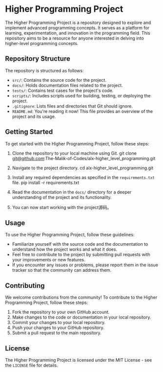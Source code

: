 # Higher Programming Project

The Higher Programming Project is a repository designed to explore and implement advanced programming concepts. It serves as a platform for learning, experimentation, and innovation in the programming field. This repository aims to be a resource for anyone interested in delving into higher-level programming concepts.

## Repository Structure

The repository is structured as follows:

- `src/`: Contains the source code for the project.
- `docs/`: Holds documentation files related to the project.
- `tests/`: Contains test cases for the project's code.
- `scripts/`: Includes scripts used for building, testing, or deploying the project.
- `.gitignore`: Lists files and directories that Git should ignore.
- `README.md`: You're reading it now! This file provides an overview of the project and its usage.

## Getting Started

To get started with the Higher Programming Project, follow these steps:

1. Clone the repository to your local machine using Git.
        git clone git@github.com:The-Malik-of-Codes/alx-higher_level_programming.git


2. Navigate to the project directory.
        cd alx-higher_level_programming.git

3. Install any required dependencies as specified in the `requirements.txt` file.
        pip install -r requirements.txt


4. Read the documentation in the `docs/` directory for a deeper understanding of the project and its functionality.

5. You can now start working with the project源码。

## Usage

To use the Higher Programming Project, follow these guidelines:

- Familiarize yourself with the source code and the documentation to understand how the project works and what it does.
- Feel free to contribute to the project by submitting pull requests with your improvements or new features.
- If you encounter any issues or problems, please report them in the issue tracker so that the community can address them.

## Contributing

We welcome contributions from the community! To contribute to the Higher Programming Project, follow these steps:

1. Fork the repository to your own GitHub account.
2. Make changes to the code or documentation in your local repository.
3. Commit your changes to your local repository.
4. Push your changes to your GitHub repository.
5. Submit a pull request to the main repository.

## License

The Higher Programming Project is licensed under the MIT License - see the `LICENSE` file for details.


